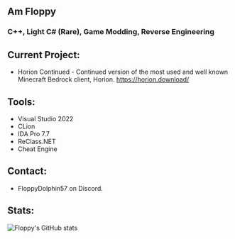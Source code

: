 ## Am Floppy
### C++, Light C# (Rare), Game Modding, Reverse Engineering 

## Current Project:
- Horion Continued - Continued version of the most used and well known Minecraft Bedrock client, Horion. https://horion.download/

## Tools:
- Visual Studio 2022
- CLion
- IDA Pro 7.7
- ReClass.NET
- Cheat Engine

## Contact:
- FloppyDolphin57 on Discord.

## Stats:
![Floppy's GitHub stats](https://github-readme-stats.vercel.app/api?username=FloppyDolphin57&show_icons=true&theme=react)
